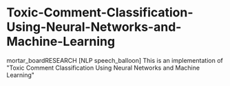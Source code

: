 # Toxic-Comment-Classification-Using-Neural-Networks-and-Machine-Learning
mortar_boardRESEARCH [NLP speech_balloon] This is an implementation of "Toxic Comment Classification Using Neural Networks and Machine Learning"
